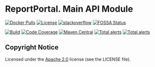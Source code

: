# ReportPortal. Main API Module
[![Docker Pulls](https://img.shields.io/docker/pulls/reportportal/service-api.svg?maxAge=159200)](https://hub.docker.com/r/reportportal/service-api/)
[![License](https://img.shields.io/badge/License-Apache%202.0-blue.svg)](https://opensource.org/licenses/Apache-2.0)
[![stackoverflow](https://img.shields.io/badge/reportportal-stackoverflow-orange.svg?style=flat)](http://stackoverflow.com/questions/tagged/reportportal)
[![FOSSA Status](https://app.fossa.io/api/projects/git%2Bgithub.com%2Freportportal%2Fservice-api.svg?type=shield)](https://app.fossa.io/projects/git%2Bgithub.com%2Freportportal%2Fservice-api?ref=badge_shield)

[![Build](https://github.com/reportportal/service-api/actions/workflows/build.yml/badge.svg)](https://github.com/reportportal/service-api/actions/workflows/build.yml)
[![Code Coverage](https://codecov.io/gh/reportportal/service-api/graphs/badge.svg)](https://codecov.io/gh/reportportal/service-api)
[![Maven Central](https://img.shields.io/maven-central/v/com.epam.reportportal/service-api.svg?label=Maven%20Central)](https://search.maven.org/search?q=g:%22com.epam.reportportal%22%20AND%20a:%22service-api%22)
[![Total alerts](https://img.shields.io/lgtm/alerts/g/reportportal/service-api.svg?logo=lgtm&logoWidth=18)](https://lgtm.com/projects/g/reportportal/service-api/alerts/)
[![Total alerts](https://img.shields.io/lgtm/alerts/g/reportportal/service-api.svg?logo=lgtm&logoWidth=18)](https://lgtm.com/projects/g/reportportal/service-api/alerts/)

## Copyright Notice
Licensed under the [Apache 2.0](https://www.apache.org/licenses/LICENSE-2.0)
license (see the LICENSE file).
